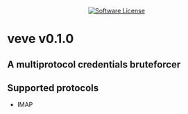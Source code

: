 <p align="center">
    <a href="https://github.com/evilvodun/veve/blob/main/LICENSE">
        <img alt="Software License" src="https://img.shields.io/github/license/evilvodun/veve?style=flat-square&color=green">
    </a>
</p>

# veve v0.1.0

## A multiprotocol credentials bruteforcer

## Supported protocols

- IMAP
